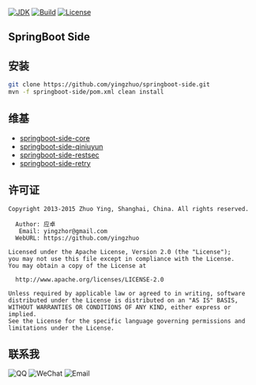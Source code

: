 [![JDK](http://img.shields.io/badge/JDK-v8.0-yellow.svg)](http://www.oracle.com/technetwork/java/javase/downloads/index.html)
[![Build](http://img.shields.io/badge/Build-Maven_2-green.svg)](https://maven.apache.org/)
[![License](http://img.shields.io/badge/License-Apache_2-red.svg)](http://www.apache.org/licenses/LICENSE-2.0)

SpringBoot Side
---

安装
---

```bash
git clone https://github.com/yingzhuo/springboot-side.git
mvn -f springboot-side/pom.xml clean install
```

维基
---

* [springboot-side-core](https://github.com/yingzhuo/springboot-side/tree/master/springboot-side-core)
* [springboot-side-qiniuyun](https://github.com/yingzhuo/springboot-side/tree/master/springboot-side-qiniuyun)
* [springboot-side-restsec](https://github.com/yingzhuo/springboot-side/tree/master/springboot-side-restsec)
* [springboot-side-retry](https://github.com/yingzhuo/springboot-side/tree/master/springboot-side-retry)


许可证
---

```
Copyright 2013-2015 Zhuo Ying, Shanghai, China. All rights reserved.

  Author: 应卓
   Email: yingzhor@gmail.com
  WebURL: https://github.com/yingzhuo

Licensed under the Apache License, Version 2.0 (the "License");
you may not use this file except in compliance with the License.
You may obtain a copy of the License at

  http://www.apache.org/licenses/LICENSE-2.0

Unless required by applicable law or agreed to in writing, software
distributed under the License is distributed on an "AS IS" BASIS,
WITHOUT WARRANTIES OR CONDITIONS OF ANY KIND, either express or implied.
See the License for the specific language governing permissions and
limitations under the License.
```

联系我
---
![QQ](http://img.shields.io/badge/QQ-23007067-blue.svg)
![WeChat](http://img.shields.io/badge/WeChat-yingzhor-blue.svg)
![Email](http://img.shields.io/badge/Email-yingzhor@gmail.com-blue.svg)